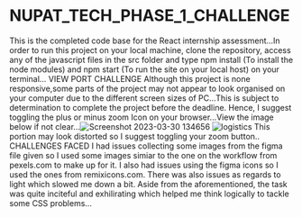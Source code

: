 # NUPAT_TECH_PHASE_1_CHALLENGE
This is the completed code base for the React internship assessment...In order to run this project on your local machine, clone the repository, access any of the javascript files in the src folder and type npm install (To install the node modules) and npm start (To run the site on your local host) on your terminal...
VIEW PORT CHALLENGE
Although this project is none responsive,some parts of the project may not appear to look organised on your computer due to the different screen sizes of PC...This is subject to determination to complete the project before the deadline. Hence, I suggest toggling the plus or minus zoom Icon on your browser...View the image below if not clear...![Screenshot 2023-03-30 134656](https://user-images.githubusercontent.com/105238634/228945227-ab53aecd-da15-4df4-971e-2b07ecc09db8.jpg)
![logistics](https://user-images.githubusercontent.com/105238634/228946614-ba4097fb-2b2c-4e71-85bb-cf60a4c02166.jpg)
This portion may look distorted so I suggest toggling your zoom button..
CHALLENGES FACED
I had issues collecting some images from the figma file given so I used some images simiar to the one on the workflow from pexels.com to make up for it.
I also had issues using the figma icons so I used the ones from remixicons.com.
There was also issues as regards to light which slowed me down a bit.
Aside from the aforementioned, the task was quite inciteful and exhilirating which helped me think logically to tackle some CSS problems...
